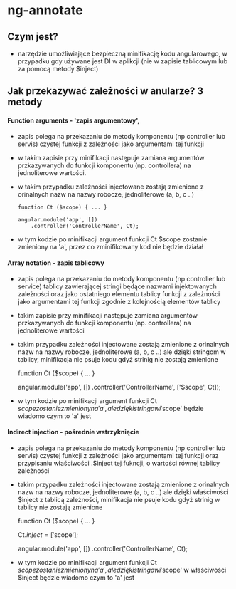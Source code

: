 ng-annotate
==========

Czym jest?
----------

- narzędzie umożliwiające bezpieczną minifikację kodu angularowego, w przypadku gdy używane jest DI w aplikcji (nie w zapisie tablicowym lub za pomocą metody $inject)

Jak przekazywać zależności w anularze? 3 metody
----------

#### Function arguments - 'zapis argumentowy',

- zapis polega na przekazaniu do metody komponentu (np controller lub servis) czystej funkcji z zależności jako argumentami tej funkcji
- w takim zapisie przy minifikacji następuje zamiana argumentów przkazywanych do funkcji komponentu (np. controllera) na jednoliterowe wartości.
- w takim przypadku zależności injectowane zostają zmienione z orinalnych nazw na nazwy robocze, jednoliterowe (a, b, c ..)

      function Ct ($scope) { ... }

      angular.module('app', [])
          .controller('ControllerName', Ct);

- w tym kodzie po minifikacji argument funkcji Ct $scope zostanie zmieniony na 'a', przez co zminifikowany kod nie będzie działał


#### Array notation - zapis tablicowy

- zapis polega na przekazaniu do metody komponentu (np controller lub service) tablicy zawierającej stringi będące nazwami injektowanych zależności oraz jako ostatniego elementu tablicy funkcji z zależności jako argumentami tej funkcji zgodnie z kolejnością elementów tablicy
-  takim zapisie przy minifikacji następuje zamiana argumentów przkazywanych do funkcji komponentu (np. controllera) na jednoliterowe wartości
-  takim przypadku zależności injectowane zostają zmienione z orinalnych nazw na nazwy robocze, jednoliterowe (a, b, c ..) ale dzięki stringom w tablicy, minifikacja nie psuje kodu gdyż strinig nie zostają zmienione


      function Ct ($scope) { ... }

      angular.module('app', [])
        .controller('ControllerName', ['$scope',  Ct]);

- w tym kodzie po minifikacji argument funkcji Ct $scope zostanie zmieniony na 'a', ale dzięki stringowi '$scope' będzie wiadomo czym to 'a' jest


#### Indirect injection - pośrednie wstrzyknięcie

- zapis polega na przekazaniu do metody komponentu (np controller lub servis) czystej funkcji z zależności jako argumentami tej funkcji oraz przypisaniu właściwości .$inject tej fukncji, o wartości równej tablicy zależności
-  takim przypadku zależności injectowane zostają zmienione z orinalnych nazw na nazwy robocze, jednoliterowe (a, b, c ..) ale dzięki właściwości $inject z tablicą zależności, minifikacja nie psuje kodu gdyż strinig w tablicy nie zostają zmienione


      function Ct ($scope) { ... }

      Ct.$inject = ['$scope'];

      angular.module('app', [])
          .controller('ControllerName', Ct);

- w tym kodzie po minifikacji argument funkcji Ct $scope zostanie zmieniony na 'a', ale dzięki stringowi '$scope' w właściwości $inject będzie wiadomo czym to 'a' jest
